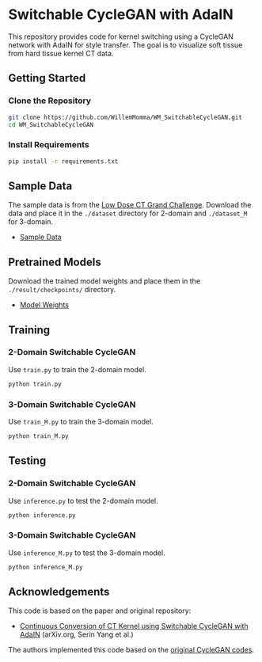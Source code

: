 # Switchable CycleGAN with AdaIN

This repository provides code for kernel switching using a CycleGAN network with AdaIN for style transfer. The goal is to visualize soft tissue from hard tissue kernel CT data.

## Getting Started

### Clone the Repository
```bash
git clone https://github.com/WillemMomma/WM_SwitchableCycleGAN.git
cd WM_SwitchableCycleGAN
```

### Install Requirements
```bash
pip install -r requirements.txt
```

## Sample Data
The sample data is from the [Low Dose CT Grand Challenge][aapm link]. Download the data and place it in the `./dataset` directory for 2-domain and `./dataset_M` for 3-domain.

- [Sample Data][data link]

## Pretrained Models
Download the trained model weights and place them in the `./result/checkpoints/` directory.

- [Model Weights][model link]

## Training

### 2-Domain Switchable CycleGAN
Use `train.py` to train the 2-domain model.
```bash
python train.py
```

### 3-Domain Switchable CycleGAN
Use `train_M.py` to train the 3-domain model.
```bash
python train_M.py
```

## Testing

### 2-Domain Switchable CycleGAN
Use `inference.py` to test the 2-domain model.
```bash
python inference.py
```

### 3-Domain Switchable CycleGAN
Use `inference_M.py` to test the 3-domain model.
```bash
python inference_M.py
```

## Acknowledgements
This code is based on the paper and original repository:
- [Continuous Conversion of CT Kernel using Switchable CycleGAN with AdaIN][paper link] (arXiv.org, Serin Yang et al.)

The authors implemented this code based on the [original CycleGAN codes][CycleGAN link].

[aapm link]: https://www.aapm.org/grandchallenge/lowdosect/
[data link]: https://drive.google.com/drive/folders/1SM0_-vJYB6xoDo0OtROdyYB7zfgJJmOw?usp=sharing
[model link]: https://drive.google.com/drive/folders/1xiVxB79IjPTipJwzkV1t_095X1kXk4kP?usp=sharing
[paper link]: https://arxiv.org/abs/2011.13150
[CycleGAN link]: https://github.com/junyanz/pytorch-CycleGAN-and-pix2pix

